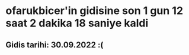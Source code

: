 # ofarukbicer'in gidisine son 1 gun 12 saat 2 dakika 18 saniye kaldi

## Gidis tarihi: 30.09.2022 :(
